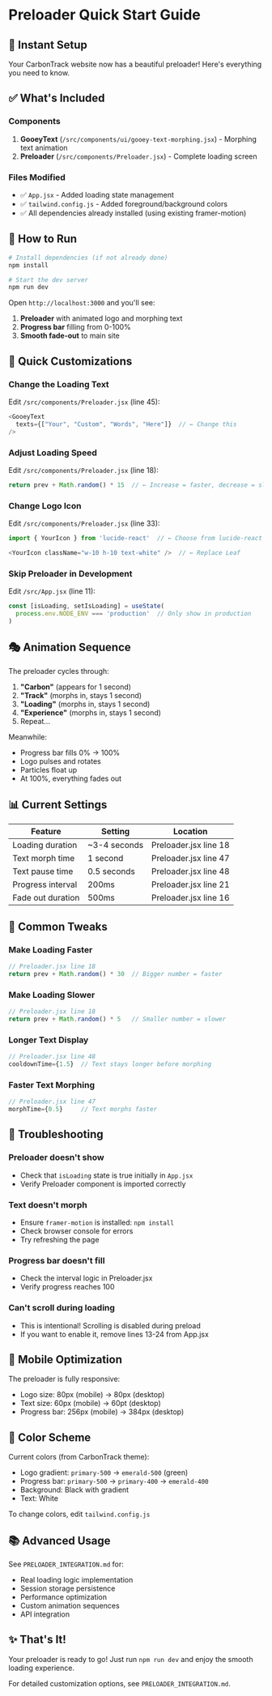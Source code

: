 # Preloader Quick Start Guide

## 🚀 Instant Setup

Your CarbonTrack website now has a beautiful preloader! Here's everything you need to know.

## ✅ What's Included

### Components
1. **GooeyText** (`/src/components/ui/gooey-text-morphing.jsx`) - Morphing text animation
2. **Preloader** (`/src/components/Preloader.jsx`) - Complete loading screen

### Files Modified
- ✅ `App.jsx` - Added loading state management
- ✅ `tailwind.config.js` - Added foreground/background colors
- ✅ All dependencies already installed (using existing framer-motion)

## 🎯 How to Run

```bash
# Install dependencies (if not already done)
npm install

# Start the dev server
npm run dev
```

Open `http://localhost:3000` and you'll see:
1. **Preloader** with animated logo and morphing text
2. **Progress bar** filling from 0-100%
3. **Smooth fade-out** to main site

## 🎨 Quick Customizations

### Change the Loading Text

Edit `/src/components/Preloader.jsx` (line 45):

```javascript
<GooeyText
  texts={["Your", "Custom", "Words", "Here"]}  // ← Change this
/>
```

### Adjust Loading Speed

Edit `/src/components/Preloader.jsx` (line 18):

```javascript
return prev + Math.random() * 15  // ← Increase = faster, decrease = slower
```

### Change Logo Icon

Edit `/src/components/Preloader.jsx` (line 33):

```javascript
import { YourIcon } from 'lucide-react'  // ← Choose from lucide-react

<YourIcon className="w-10 h-10 text-white" />  // ← Replace Leaf
```

### Skip Preloader in Development

Edit `/src/App.jsx` (line 11):

```javascript
const [isLoading, setIsLoading] = useState(
  process.env.NODE_ENV === 'production'  // Only show in production
)
```

## 🎭 Animation Sequence

The preloader cycles through:
1. **"Carbon"** (appears for 1 second)
2. **"Track"** (morphs in, stays 1 second)
3. **"Loading"** (morphs in, stays 1 second)
4. **"Experience"** (morphs in, stays 1 second)
5. Repeat...

Meanwhile:
- Progress bar fills 0% → 100%
- Logo pulses and rotates
- Particles float up
- At 100%, everything fades out

## 📊 Current Settings

| Feature | Setting | Location |
|---------|---------|----------|
| Loading duration | ~3-4 seconds | Preloader.jsx line 18 |
| Text morph time | 1 second | Preloader.jsx line 47 |
| Text pause time | 0.5 seconds | Preloader.jsx line 48 |
| Progress interval | 200ms | Preloader.jsx line 21 |
| Fade out duration | 500ms | Preloader.jsx line 16 |

## 🔧 Common Tweaks

### Make Loading Faster
```javascript
// Preloader.jsx line 18
return prev + Math.random() * 30  // Bigger number = faster
```

### Make Loading Slower
```javascript
// Preloader.jsx line 18
return prev + Math.random() * 5   // Smaller number = slower
```

### Longer Text Display
```javascript
// Preloader.jsx line 48
cooldownTime={1.5}  // Text stays longer before morphing
```

### Faster Text Morphing
```javascript
// Preloader.jsx line 47
morphTime={0.5}     // Text morphs faster
```

## 🐛 Troubleshooting

### Preloader doesn't show
- Check that `isLoading` state is true initially in `App.jsx`
- Verify Preloader component is imported correctly

### Text doesn't morph
- Ensure `framer-motion` is installed: `npm install`
- Check browser console for errors
- Try refreshing the page

### Progress bar doesn't fill
- Check the interval logic in Preloader.jsx
- Verify progress reaches 100

### Can't scroll during loading
- This is intentional! Scrolling is disabled during preload
- If you want to enable it, remove lines 13-24 from App.jsx

## 📱 Mobile Optimization

The preloader is fully responsive:
- Logo size: 80px (mobile) → 80px (desktop)
- Text size: 60px (mobile) → 60pt (desktop)
- Progress bar: 256px (mobile) → 384px (desktop)

## 🎨 Color Scheme

Current colors (from CarbonTrack theme):
- Logo gradient: `primary-500` → `emerald-500` (green)
- Progress bar: `primary-500` → `primary-400` → `emerald-400`
- Background: Black with gradient
- Text: White

To change colors, edit `tailwind.config.js`

## 📚 Advanced Usage

See `PRELOADER_INTEGRATION.md` for:
- Real loading logic implementation
- Session storage persistence
- Performance optimization
- Custom animation sequences
- API integration

## ✨ That's It!

Your preloader is ready to go! Just run `npm run dev` and enjoy the smooth loading experience.

For detailed customization options, see `PRELOADER_INTEGRATION.md`.
